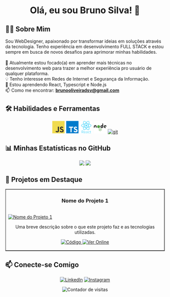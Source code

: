 <div align="center">
  <h1 align="center">Olá, eu sou Bruno Silva! 👋</h1>
</div>

## 👨‍💻 Sobre Mim

<p align="left">
  Sou WebDesigner, apaixonado por transformar ideias em soluções através da tecnologia. Tenho experiência em desenvolvimento FULL STACK e estou sempre em busca de novos desafios para aprimorar minhas habilidades.
  <br><br>
  🚀 Atualmente estou focado(a) em aprender mais técnicas no desenvolvimento web para trazer a melhor experiência pro usuário de qualquer plataforma.
  <br>
  💡 Tenho interesse em Redes de Internet e Segurança da Informação.
  <br>
  🌱 Estou aprendendo React, Typescript e Node.js
  <br>
  📫 Como me encontrar: <a href="mailto:brunooliveiradsv@gmail.com"><strong>brunooliveiradsv@gmail.com</strong></a>
</p>


## 🛠️ Habilidades e Ferramentas

<p align="center">
  <a href="https://developer.mozilla.org/en-US/docs/Web/JavaScript" target="_blank" rel="noreferrer"><img src="https://raw.githubusercontent.com/devicons/devicon/master/icons/javascript/javascript-original.svg" alt="javascript" width="40" height="40"/></a>
  <a href="https://www.typescriptlang.org/" target="_blank" rel="noreferrer"><img src="https://raw.githubusercontent.com/devicons/devicon/master/icons/typescript/typescript-original.svg" alt="typescript" width="40" height="40"/></a>
  <a href="https://reactjs.org/" target="_blank" rel="noreferrer"><img src="https://raw.githubusercontent.com/devicons/devicon/master/icons/react/react-original-wordmark.svg" alt="react" width="40" height="40"/></a>
  <a href="https://nodejs.org" target="_blank" rel="noreferrer"><img src="https://raw.githubusercontent.com/devicons/devicon/master/icons/nodejs/nodejs-original-wordmark.svg" alt="nodejs" width="40" height="40"/></a>
  <a href="https://git-scm.com/" target="_blank" rel="noreferrer"><img src="https://www.vectorlogo.zone/logos/git-scm/git-scm-icon.svg" alt="git" width="40" height="40"/></a>

</p>


## 📊 Minhas Estatísticas no GitHub

<div align="center">
  <img height="180em" src="https://github-readme-stats.vercel.app/api?username=brunoods&show_icons=true&theme=dracula&include_all_commits=true&count_private=true"/>
  <img height="180em" src="https://github-readme-stats.vercel.app/api/top-langs/?username=brunoods&layout=compact&langs_count=7&theme=dracula"/>
</div>


## 🚀 Projetos em Destaque

<table border="1">
  <tr>
    <td width="50%">
      <h3 align="center">Nome do Projeto 1</h3>
      <br />
      <a href="[LINK-PARA-SEU-PROJETO-1]">
        <img src="[LINK-DA-IMAGEM-DO-PROJETO-1]" alt="Nome do Projeto 1" width="100%">
      </a>
      <br />
      <p align="center">
        Uma breve descrição sobre o que este projeto faz e as tecnologias utilizadas.
      </p>
      <p align="center">
        <a href="[LINK-PARA-O-REPOSITORIO-1]" target="_blank">
          <img src="https://img.shields.io/badge/C%C3%B3digo-1D1D1D?style=for-the-badge&logo=github&logoColor=white" alt="Código">
        </a>
        <a href="[LINK-PARA-O-DEPLOY-1]" target="_blank">
          <img src="https://img.shields.io/badge/Ver%20Online-007ACC?style=for-the-badge&logo=vercel&logoColor=white" alt="Ver Online">
        </a>
      </p>
    </td>
</table>


## 📫 Conecte-se Comigo

<p align="center">
  <a href="https://www.linkedin.com/in/brunoods/" target="_blank"><img src="https://img.shields.io/badge/LinkedIn-0077B5?style=for-the-badge&logo=linkedin&logoColor=white" alt="LinkedIn"></a>
  <a href="https://www.instagram.com/brunosilva.ti/" target="_blank"><img src="https://img.shields.io/badge/Instagram-E4405F?style=for-the-badge&logo=instagram&logoColor=white" alt="Instagram"></a>
</p>

<div align="center">
  <img src="https://komarev.com/ghpvc/?username=brunoods&label=Profile%20views&color=0e75b6&style=flat" alt="Contador de visitas" />
</div>